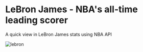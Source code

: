 # LeBron James - NBA's all-time leading scorer

A quick view in LeBron James stats using NBA API


![lebron](https://user-images.githubusercontent.com/64446494/217567048-60624f69-2c85-476d-b8fa-73152a6c8480.jpeg)
